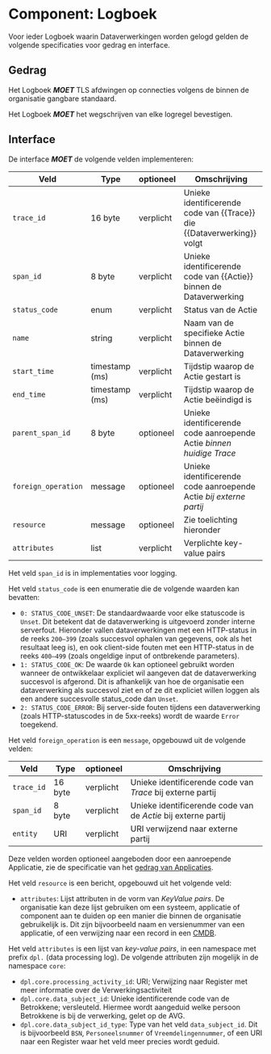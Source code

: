 # Component: Logboek

Voor ieder Logboek waarin Dataverwerkingen worden gelogd gelden de volgende specificaties voor gedrag en interface.

## Gedrag

Het Logboek ***MOET*** TLS afdwingen op connecties volgens de binnen de organisatie gangbare standaard.

Het Logboek ***MOET*** het wegschrijven van elke logregel bevestigen.

## Interface

De interface ***MOET*** de volgende velden implementeren:

| Veld                  | Type           | optioneel | Omschrijving |
|-----------------------|----------------|---------------|--------------|
| `trace_id`            | 16 byte        | verplicht     | Unieke identificerende code van {{Trace}} die {{Dataverwerking}} volgt |
| `span_id`        |  8 byte        | verplicht     | Unieke identificerende code van {{Actie}} binnen de Dataverwerking |
| `status_code`         | enum           | verplicht     | Status van de Actie |
| `name`                | string         | verplicht     | Naam van de specifieke Actie binnen de Dataverwerking |
| `start_time`          | timestamp (ms) | verplicht     | Tijdstip waarop de Actie gestart is |
| `end_time`            | timestamp (ms) | verplicht     | Tijdstip waarop de Actie beëindigd is |
| `parent_span_id` |  8 byte        | optioneel     | Unieke identificerende code aanroepende Actie *binnen huidige Trace* |
| `foreign_operation`   | message        | optioneel     | Unieke identificerende code aanroepende Actie *bij externe partij* |
| `resource`            | message        | optioneel     | Zie toelichting hieronder |
| `attributes`          | list           | verplicht     | Verplichte key-value pairs |

Het veld `span_id` is in implementaties voor logging.

Het veld `status_code` is een enumeratie die de volgende waarden kan bevatten:

* `0: STATUS_CODE_UNSET`: De standaardwaarde voor elke statuscode is `Unset`. Dit betekent dat de dataverwerking is uitgevoerd zonder interne serverfout. Hieronder vallen dataverwerkingen met een HTTP-status in de reeks `200–399` (zoals succesvol ophalen van gegevens, ook als het resultaat leeg is), en ook client-side fouten met een HTTP-status in de reeks `400–499` (zoals ongeldige input of ontbrekende parameters). <br>
* `1: STATUS_CODE_OK`: De waarde `Ok` kan optioneel gebruikt worden wanneer de ontwikkelaar expliciet wil aangeven dat de dataverwerking succesvol is afgerond. Dit is afhankelijk van hoe de organisatie een dataverwerking als succesvol ziet en of ze dit expliciet willen loggen als een andere succesvolle status_code dan `Unset`. <br>
* `2: STATUS_CODE_ERROR`: Bij server-side fouten tijdens een dataverwerking (zoals HTTP-statuscodes in de 5xx-reeks) wordt de waarde `Error` toegekend.

Het veld `foreign_operation` is een `message`, opgebouwd uit de volgende velden:

| Veld                  | Type           | optioneel | Omschrijving |
|-----------------------|----------------|---------------|--------------|
| `trace_id`            | 16 byte        | verplicht     | Unieke identificerende code van *Trace* bij externe partij |
| `span_id`        |  8 byte        | verplicht     | Unieke identificerende code van de *Actie* bij externe partij |
| `entity`              |  URI           | verplicht     | URI verwijzend naar externe partij |

Deze velden worden optioneel aangeboden door een aanroepende Applicatie, zie de specificatie van het [gedrag van Applicaties](#gedrag).

Het veld `resource` is een bericht, opgebouwd uit het volgende veld:

* `attributes`: Lijst attributen in de vorm van *KeyValue pairs*. De organisatie kan deze lijst gebruiken om een systeem, applicatie of component aan te duiden op een manier die binnen de organisatie gebruikelijk is. Dit zijn bijvoorbeeld naam en versienummer van een applicatie, of een verwijzing naar een record in een [CMDB](https://www.hci-itil.com/ITIL_v3/books/3_service_transition/service_transition_ch4_3.html).

Het veld `attributes` is een lijst van *key-value pairs*, in een namespace met prefix `dpl.` (data processing log). De volgende attributen zijn mogelijk in de namespace `core`:

* `dpl.core.processing_activity_id`: URI; Verwijzing naar Register met meer informatie over de Verwerkingsactiviteit
* `dpl.core.data_subject_id`: Unieke identificerende code van de Betrokkene; versleuteld. Hiermee wordt aangeduid welke persoon Betrokkene is bij de verwerking, gelet op de AVG.
* `dpl.core.data_subject_id_type`: Type van het veld `data_subject_id`. Dit is bijvoorbeeld `BSN`, `Personeelsnummer` of `Vreemdelingennummer`, of een URI naar een Register waar het veld meer precies wordt geduid.
